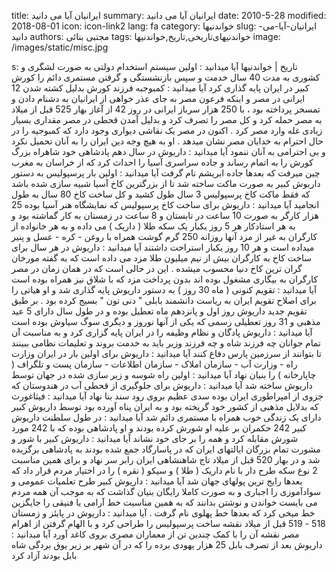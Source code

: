 title: ایرانیان آیا می دانید 
summary: ایرانیان آیا می دانید 
date: 2010-5-28
modified: 2018-08-01
icon:  icon-link2
lang: fa
category: خواندنیها
slug: ایرانیان-آیا-می-دانید
authors: مجتبی بنائی
tags: خواندنیهای‌تاریخی,تاریخ,خواندنیها
image: /images/static/misc.jpg

s: تاریخ | خواندنیها      آیا  میدانید : اولین  سیستم  استخدام  دولتی  به صورت لشگری  و  کشوری  به  مدت 40 سال خدمت و سپس  بازنشستگی  و  گرفتن  مستمری  دائم را کورش  کبیر  در  ایران  پایه  گذاری  کرد    آیا  میدانید : کمبوجبه  فرزند  کورش  بدلیل  کشته  شدن 12 ایرانی  در  مصر  و  اینکه  فرعون  مصر  به  جای  عذر  خواهی  از  ایرانیان  به  دشنام  دادن  و  تمسخر  پرداخته  بود  ،  با 250 هزار سرباز ایرانی  در  روز 42 از  آغاز  بهار 525 قبل  از  میلاد  به  مصر  حمله  کرد  و  کل  مصر  را  تصرف  کرد  و  بدلیل  آمدن  قحطی  در  مصر  مقداری  بسیار  زیادی  غله  وارد مصر کرد . اکنون  در  مصر  یک  نقاشی  دیواری  وجود  دارد  که  کمبوجیه  را  در  حال احترام به خدایان  مصر  نشان  میدهد . او  به  هیچ  وجه  دین  ایران  را  به  آنان  تحمیل  نکرد  و  بی  احترامی  به  آنان  ننمود    آیا  میدانید : داریوش  در سال دهم پادشاهی  خود  شاهراه  بزرگ  کورش  را  به  اتمام  رساند  و  جاده  سراسری  آسیا  را  احداث  کرد  که  از  خراسان  به  مغرب  چین  میرفت  که  بعدها  جاده  ابریشم  نام گرفت   آیا  میدانید : اولین  بار  پرسپولیس  به  دستور  داریوش  کبیر  به  صورت  ماکت  ساخته  شد  تا  از  بزرگترین  کاخ  آسیا  شبیه  سازی  شده  باشد  که  فقط ماکت  کاخ  پرسپولیس 3 سال  طول  کشید  و  کل  ساخت  کاخ 80 سال  به  طول  انجامید   آیا  میدانید : داریوش  برای  ساخت  کاخ  پرسپولیس  که  نمایشگاه  هنر  آسیا  بوده 25 هزار  کارگر  به  صورت 10 ساعت  در  تابستان  و 8 ساعت  در زمستان به کار  گماشته  بود  و  به  هر  استادکار  هر 5 روز  یکبار  یک  سکه  طلا ( داریک ) می  داده  و  به  هر  خانواده  از  کارگران  به  غیر  از  مزد  آنها  روزانه 250 گرم  گوشت  همراه  با  روغن - کره - عسل  و  پنیر  میداده  است  و  هر 10 روز  یکبار  استراحت  داشتند    آیا  میدانید : داریوش  در  هر  سال  برای  ساخت کاخ  به  کارگران  بیش  از  نیم  میلیون  طلا  مزد  می  داده  است  که  به  گفته  مورخان گران  ترین  کاخ  دنیا  محسوب  میشده . این  در  حالی  است  که  در  همان  زمان  در مصر کارگران  به  بیگاری  مشغول  بوده  اند  بدون  پرداخت  مزد  که  با  شلاق  نیز  همراه بوده است   آیا  میدانید : تقویم  کنونی ( ماه 30 روز ) به  دستور داریوش  پایه  گذاری  شد  و  او  هیاتی  را  برای  اصلاح  تقویم  ایران  به  ریاست  دانشمند بابلی " دنی  تون " بسیج  کرده  بود . بر  طبق  تقویم  جدید  داریوش  روز  اول و پانزدهم  ماه  تعطیل  بوده  و  در  طول  سال  دارای 5 عید  مذهبی  و 31 روز  تعطیلی  رسمی  که  یکی  از  آنها  نوروز  و  دیگری  سوگ  سیاوش  بوده  است   آیا  میدانید : داریوش  پادگان  و  نظام  وظیفه  را  در  ایران  پایه  گزاری  کرد  و  به مناسبت آن تمام جوانان چه  فرزند  شاه  و  چه  فرزند  وزیر  باید  به  خدمت  بروند  و تعلیمات  نظامی  ببینند  تا  بتوانند  از  سرزمین  پارس  دفاع  کنند    آیا  میدانید : داریوش  برای  اولین  بار  در  ایران  وزارت  راه - وزارت  آب - سازمان املاک - سازمان  اطلاعات - سازمان  پست  و  تلگراف ( چاپارخانه ) را  بنیان  نهاد    آیا  میدانید : اولین  راه  شوسه  و  زیر  سازی  شده  در  جهان  توسط داریوش  ساخته  شد    آیا  میدانید : داریوش  برای  جلوگیری  از  قحطی  آب  در  هندوستان  که  جزوی  از  امپراطوری  ایران  بوده  سدی  عظیم  بروی  رود  سند بنا نهاد    آیا  میدانید : فیثاغورث  که  بدلایل  مذهبی  از  کشور  خود گریخته  بود  و  به  ایران  پناه  آورده  بود  توسط  داریوش  کبیر  دارای  یک  زندگی  خوب همراه با مستمری  دائم  شد    آیا  میدانید : در  طول  سلطنت  داریوش  کبیر 242 حکمران  بر  علیه  او  شورش  کرده  بودند  و  او  پادشاهی  بوده  که  با 242 مورد شورش مقابله کرد  و  همه  را  بر  جای  خود  نشاند    آیا  میدانید : داریوش  کبیر  با  شور  و  مشورت  تمام  بزرگان  ایالتهای  ایران  که  در  پاسارگاد  جمع  شده بودند به پادشاهی  برگزیده  شد  و  در  بهار 520 قبل  از  میلاد  تاج  شاهنشاهی  ایران  رابر  سر  نهاد  و  برای  همین  مناسبت 2 نوع  سکه  طرح  دار  با  نام  داریک ( طلا ) و سیکو ( نقره ) را  در  اختیار  مردم  قرار  داد  که  بعدها  رایج  ترین  پولهای  جهان  شد   آیا  میدانید : داریوش  کبیر  طرح  تعلمیات  عمومی  و  سوادآموزی  را  اجباری  و  به  صورت  کاملا  رایگان  بنیان  گذاشت  که  به  موجب  آن  همه  مردم می  بایست  خواندن  و  نوشتن  بدانند  که  به  همین  مناسبت  خط  آرامی  یا  فنیقی  را جایگزین  خط  میخی  کرد  که  بعدها  خط  پهلوی  نام  گرفت .   آیا  میدانید : داریوش  در  پایئز  و  زمستان 518 - 519 قبل  از  میلاد  نقشه  ساخت  پرسپولیس  را  طراحی  کرد  و  با  الهام  گرفتن  از  اهرام  مصر  نقشه  آن  را  با  کمک  چندین  تن  از  معماران  مصری  بروی  کاغد  آورد    آیا  میدانید : داریوش  بعد از تصرف بابل 25      هزار یهودی  برده  را  که  در  آن  شهر  بر  زیر  یوق  بردگی  شاه  بابل بودند آزاد کرد